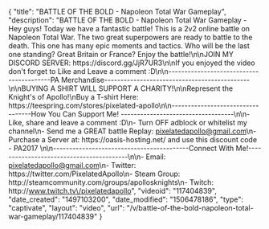 {
    "title": "BATTLE OF THE BOLD - Napoleon Total War Gameplay",
    "description": "BATTLE OF THE BOLD - Napoleon Total War Gameplay - Hey guys!  Today we have a fantastic battle!  This is a 2v2 online battle on Napoleon Total War.  The two great superpowers are ready to battle to the death.  This one has many epic moments and tactics. Who will be the last one standing? Great Britain or France? Enjoy the battle!\n\nJOIN MY DISCORD SERVER: https:\/\/discord.gg\/JjR7UR3\n\nIf you enjoyed the video don't forget to Like and Leave a comment :D\n\n-----------------------------------------PA Merchandise---------------------------------------------\n\nBUYING A SHIRT WILL SUPPORT A CHARITY!\n\nRepresent the Knight's of Apollo!\nBuy a T-shirt Here: https:\/\/teespring.com\/stores\/pixelated-apollo\n\n----------------------------------How You Can Support Me! -----------------------------------\n\n- Like, share and leave a comment :D\n- Turn OFF adblock or whitelist my channel\n- Send me a GREAT battle Replay: pixelatedapollo@gmail.com\n- Purchase a Server at: https:\/\/oasis-hosting.net\/ and use this discount code - PA2017 \n\n------------------------------------------Connect With Me!-----------------------------------------\n\n- Email: pixelatedapollo@gmail.com\n- Twitter: https:\/\/twitter.com\/PixelatedApollo\n- Steam Group:  http:\/\/steamcommunity.com\/groups\/apollosknights\n- Twitch: http:\/\/www.twitch.tv\/pixelatedapollo",
    "videoid": "117404839",
    "date_created": "1497103200",
    "date_modified": "1506478186",
    "type": "captivate",
    "layout": "video",
    "url": "\/v\/battle-of-the-bold-napoleon-total-war-gameplay\/117404839"
}